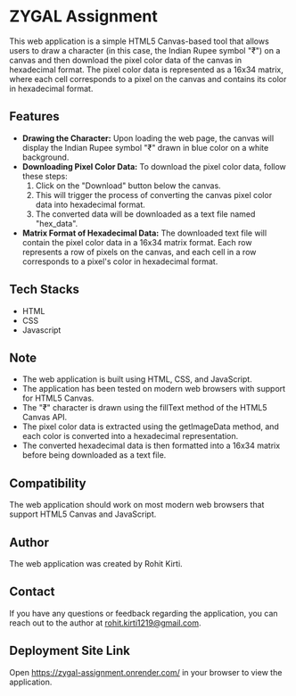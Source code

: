 # ZYGAL Assignment

This web application is a simple HTML5 Canvas-based tool that allows users to draw a character (in this case, the Indian Rupee symbol "₹") on a canvas and then download the pixel color data of the canvas in hexadecimal format. The pixel color data is represented as a 16x34 matrix, where each cell corresponds to a pixel on the canvas and contains its color in hexadecimal format.

## Features

- **Drawing the Character:** Upon loading the web page, the canvas will display the Indian Rupee symbol "₹" drawn in blue color on a white background.
- **Downloading Pixel Color Data:** To download the pixel color data, follow these steps:
  1.  Click on the "Download" button below the canvas.
  2.  This will trigger the process of converting the canvas pixel color data into hexadecimal format.
  3.  The converted data will be downloaded as a text file named "hex_data".
- **Matrix Format of Hexadecimal Data:** The downloaded text file will contain the pixel color data in a 16x34 matrix format. Each row represents a row of pixels on the canvas, and each cell in a row corresponds to a pixel's color in hexadecimal format.

## Tech Stacks

- HTML
- CSS
- Javascript

## Note

- The web application is built using HTML, CSS, and JavaScript.
- The application has been tested on modern web browsers with support for HTML5 Canvas.
- The "₹" character is drawn using the fillText method of the HTML5 Canvas API.
- The pixel color data is extracted using the getImageData method, and each color is converted into a hexadecimal representation.
- The converted hexadecimal data is then formatted into a 16x34 matrix before being downloaded as a text file.

## Compatibility

The web application should work on most modern web browsers that support HTML5 Canvas and JavaScript.

## Author

The web application was created by Rohit Kirti.

## Contact

If you have any questions or feedback regarding the application, you can reach out to the author at rohit.kirti1219@gmail.com.

## Deployment Site Link

Open https://zygal-assignment.onrender.com/ in your browser to view the application.

